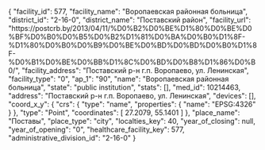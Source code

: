 {
    "facility_id": 577,
    "facility_name": "Воропаевская районная больница",
    "district_id": "2-16-0",
    "district_name": "Поставский район",
    "facility_url": "https:\/\/postcrb.by\/2013\/04\/11\/%D0%B2%D0%BE%D1%80%D0%BE%D0%BF%D0%B0%D0%B5%D0%B2%D1%81%D0%BA%D0%B0%D1%8F-%D1%80%D0%B0%D0%B9%D0%BE%D0%BD%D0%BD%D0%B0%D1%8F-%D0%B1%D0%BE%D0%BB%D1%8C%D0%BD%D0%B8%D1%86%D0%B0\/",
    "facility_address": "Поставский р-н г.п. Воропаево, ул. Ленинская",
    "facility_type": "0",
    "ap_1": "90",
    "name": "Воропаевская районная больница",
    "state": "public institution",
    "stats": [],
    "med_id": 10214463,
    "address": "Поставский р-н г.п. Воропаево, ул. Ленинская",
    "devices": [],
    "coord_x_y": {
        "crs": {
            "type": "name",
            "properties": {
                "name": "EPSG:4326"
            }
        },
        "type": "Point",
        "coordinates": [
            27.2079,
            55.1401
        ]
    },
    "place_name": "Поставы",
    "place_type": "city",
    "localties_key": 40,
    "year_of_closing": null,
    "year_of_opening": "0",
    "healthcare_facility_key": 577,
    "administrative_division_id": "2-16-0"
}